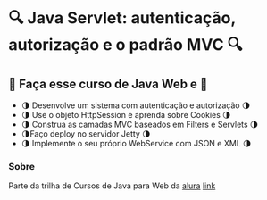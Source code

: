 # :mag: Java Servlet: autenticação, autorização e o padrão MVC :mag:

## :volcano: Faça esse curso de Java Web e :volcano:

- :last_quarter_moon: Desenvolve um sistema com autenticação e autorização :last_quarter_moon:
- :last_quarter_moon: Use o objeto HttpSession e aprenda sobre Cookies :last_quarter_moon:
- :last_quarter_moon: Construa as camadas MVC baseados em Filters e Servlets :last_quarter_moon:
- :last_quarter_moon:Faço deploy no servidor Jetty :last_quarter_moon:
- :last_quarter_moon: Implemente o seu próprio WebService com JSON e XML :last_quarter_moon:

### Sobre
Parte da trilha de Cursos de Java para Web  da [alura](https://cursos.alura.com.br)
[link](https://cursos.alura.com.br/course/servlet-autenticacao-autorizacao-mvc)
